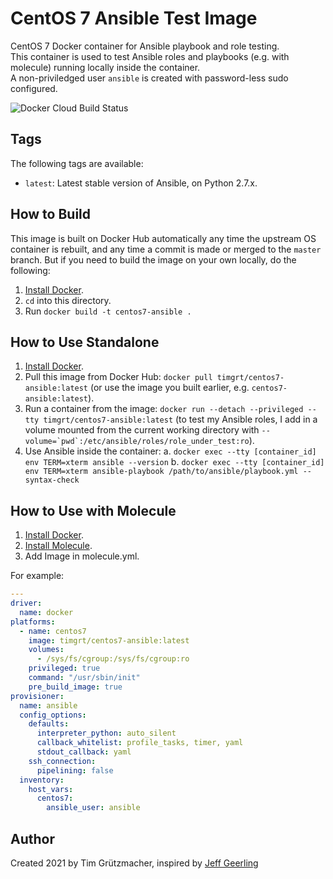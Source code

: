 # CentOS 7 Ansible Test Image

CentOS 7 Docker container for Ansible playbook and role testing.  
This container is used to test Ansible roles and playbooks (e.g. with molecule) running locally inside the container.  
A non-priviledged user `ansible` is created with password-less sudo configured.

![Docker Cloud Build Status](https://img.shields.io/docker/cloud/build/timgrt/centos7-ansible)

## Tags

The following tags are available:

  - `latest`: Latest stable version of Ansible, on Python 2.7.x.

## How to Build

This image is built on Docker Hub automatically any time the upstream OS container is rebuilt, and any time a commit is made or merged to the `master` branch. But if you need to build the image on your own locally, do the following:

  1. [Install Docker](https://docs.docker.com/engine/installation/).
  2. `cd` into this directory.
  3. Run `docker build -t centos7-ansible .`

## How to Use Standalone

  1. [Install Docker](https://docs.docker.com/engine/installation/).
  2. Pull this image from Docker Hub: `docker pull timgrt/centos7-ansible:latest` (or use the image you built earlier, e.g. `centos7-ansible:latest`).
  3. Run a container from the image: `docker run --detach --privileged --tty timgrt/centos7-ansible:latest` (to test my Ansible roles, I add in a volume mounted from the current working directory with ``--volume=`pwd`:/etc/ansible/roles/role_under_test:ro``).
  4. Use Ansible inside the container:
    a. `docker exec --tty [container_id] env TERM=xterm ansible --version`
    b. `docker exec --tty [container_id] env TERM=xterm ansible-playbook /path/to/ansible/playbook.yml --syntax-check`

## How to Use with Molecule

  1. [Install Docker](https://docs.docker.com/engine/installation/).
  2. [Install Molecule](https://molecule.readthedocs.io/en/latest/installation.html).
  3. Add Image in molecule.yml.

For example:
```yaml
---
driver:
  name: docker
platforms:
  - name: centos7
    image: timgrt/centos7-ansible:latest
    volumes:
      - /sys/fs/cgroup:/sys/fs/cgroup:ro
    privileged: true
    command: "/usr/sbin/init"
    pre_build_image: true
provisioner:
  name: ansible
  config_options:
    defaults:
      interpreter_python: auto_silent
      callback_whitelist: profile_tasks, timer, yaml
      stdout_callback: yaml
    ssh_connection:
      pipelining: false
  inventory:
    host_vars:
      centos7:
        ansible_user: ansible
```

## Author

Created 2021 by Tim Grützmacher, inspired by [Jeff Geerling](https://www.jeffgeerling.com/)
